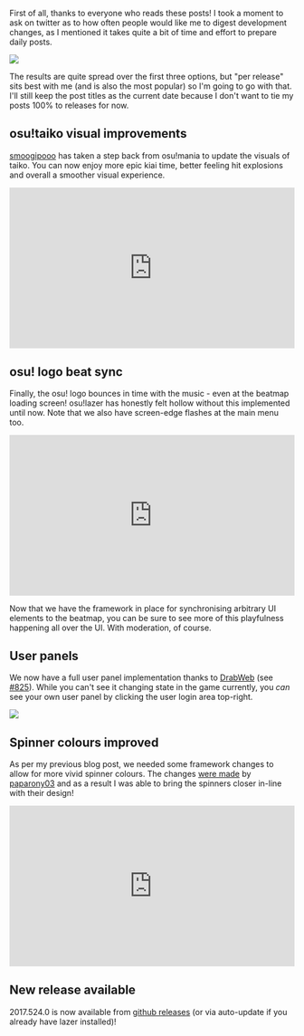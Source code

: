 First of all, thanks to everyone who reads these posts! I took a moment to ask on twitter as to how often people would like me to digest development changes, as I mentioned it takes quite a bit of time and effort to prepare daily posts.

![](https://puu.sh/vZUmT/dbf1f424ee.png)

The results are quite spread over the first three options, but "per release" sits best with me (and is also the most popular) so I'm going to go with that. I'll still keep the post titles as the current date because I don't want to tie my posts 100% to releases for now.

## osu!taiko visual improvements

[smoogipooo](https://github.com/smoogipooo) has taken a step back from osu!mania to update the visuals of taiko. You can now enjoy more epic kiai time, better feeling hit explosions and overall a smoother visual experience.

<div style="width: 100%; height: 0px; position: relative; padding-bottom: 56.250%;"><iframe src="https://streamable.com/s/tgrdn/ovrmvu" frameborder="0" width="100%" height="100%" allowfullscreen style="width: 100%; height: 100%; position: absolute;"></iframe></div>

## osu! logo beat sync

Finally, the osu! logo bounces in time with the music - even at the beatmap loading screen! osu!lazer has honestly felt hollow without this implemented until now. Note that we also have screen-edge flashes at the main menu too.

<div style="width: 100%; height: 0px; position: relative; padding-bottom: 56.250%;"><iframe src="https://streamable.com/s/dmlk9/zmwnjw" frameborder="0" width="100%" height="100%" allowfullscreen style="width: 100%; height: 100%; position: absolute;"></iframe></div>

Now that we have the framework in place for synchronising arbitrary UI elements to the beatmap, you can be sure to see more of this playfulness happening all over the UI. With moderation, of course.

## User panels

We now have a full user panel implementation thanks to [DrabWeb](https://github.com/DrabWeb) (see [#825](https://github.com/ppy/osu/pull/825)). While you can't see it changing state in the game currently, you *can* see your own user panel by clicking the user login area top-right.

![](https://puu.sh/vZV1W/7367328368.png)

## Spinner colours improved

As per my previous blog post, we needed some framework changes to allow for more vivid spinner colours. The changes [were made](https://github.com/ppy/osu-framework/pull/737) by [paparony03](https://github.com/paparony03) and as a result I was able to bring the spinners closer in-line with their design!

<div style="width: 100%; height: 0px; position: relative; padding-bottom: 56.250%;"><iframe src="https://streamable.com/s/mqdnc/yimzxy" frameborder="0" width="100%" height="100%" allowfullscreen style="width: 100%; height: 100%; position: absolute;"></iframe></div>

## New release available

2017.524.0 is now available from [github releases](https://github.com/ppy/osu/releases/tag/v2017.524.0) (or via auto-update if you already have lazer installed)!